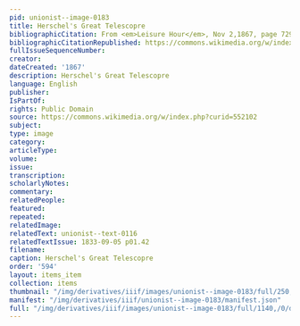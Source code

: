 ```yaml
---
pid: unionist--image-0183
title: Herschel's Great Telescopre
bibliographicCitation: From <em>Leisure Hour</em>, Nov 2,1867, page 729, Public Domain
bibliographicCitationRepublished: https://commons.wikimedia.org/w/index.php?curid=552102
fullIssueSequenceNumber: 
creator: 
dateCreated: '1867'
description: Herschel's Great Telescopre
language: English
publisher: 
IsPartOf: 
rights: Public Domain
source: https://commons.wikimedia.org/w/index.php?curid=552102
subject: 
type: image
category: 
articleType: 
volume: 
issue: 
transcription: 
scholarlyNotes: 
commentary: 
relatedPeople: 
featured: 
repeated: 
relatedImage: 
relatedText: unionist--text-0116
relatedTextIssue: 1833-09-05 p01.42
filename: 
caption: Herschel's Great Telescopre
order: '594'
layout: items_item
collection: items
thumbnail: "/img/derivatives/iiif/images/unionist--image-0183/full/250,/0/default.jpg"
manifest: "/img/derivatives/iiif/unionist--image-0183/manifest.json"
full: "/img/derivatives/iiif/images/unionist--image-0183/full/1140,/0/default.jpg"
---
```

